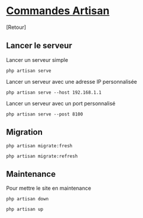 # [Commandes Artisan](readme.md)

[Retour]

## Lancer le serveur

Lancer un serveur simple

```console
php artisan serve
```

Lancer un serveur avec une adresse IP personnalisée

```console
php artisan serve --host 192.168.1.1
```

Lancer un serveur avec un port personnalisé

```console
php artisan serve --post 8100
```

## Migration

```console
php artisan migrate:fresh
```

```console
php artisan migrate:refresh
```

## Maintenance

Pour mettre le site en maintenance

```console
php artisan down
```

```console
php artisan up
```
